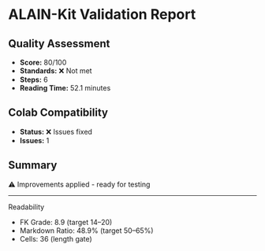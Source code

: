 # ALAIN-Kit Validation Report

## Quality Assessment
- **Score:** 80/100
- **Standards:** ❌ Not met
- **Steps:** 6
- **Reading Time:** 52.1 minutes

## Colab Compatibility
- **Status:** ❌ Issues fixed
- **Issues:** 1

## Summary
⚠️ Improvements applied - ready for testing

---
Readability
- FK Grade: 8.9 (target 14–20)
- Markdown Ratio: 48.9% (target 50–65%)
- Cells: 36 (length gate)
